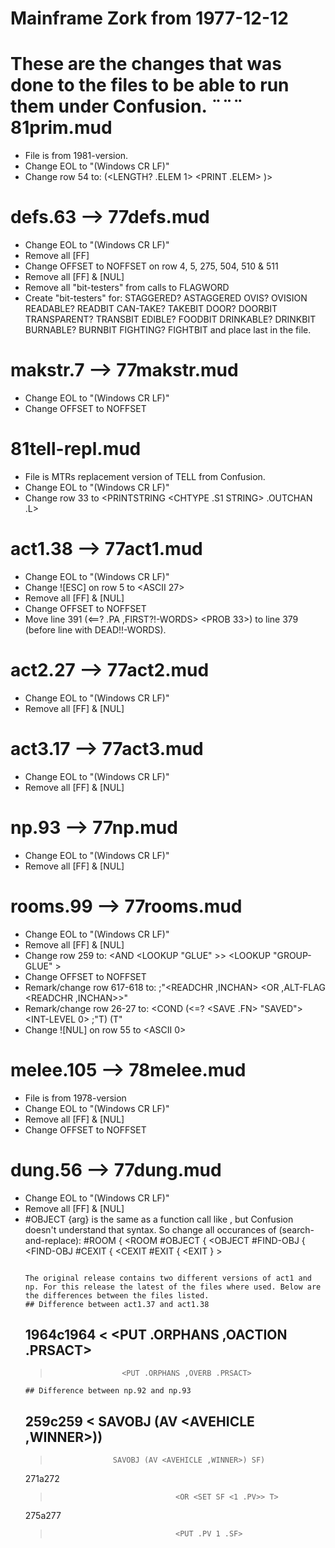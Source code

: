 # Mainframe Zork from 1977-12-12
These are the changes that was done to the files to be able to run them under Confusion.
¨¨¨
81prim.mud
==========
* File is from 1981-version.
* Change EOL to "(Windows CR LF)"
* Change row 54 to:
	(<LENGTH? .ELEM 1> <PRINT .ELEM> <ERROR NEWSTRUC>)>

defs.63 --> 77defs.mud
======================
* Change EOL to "(Windows CR LF)"
* Remove all \[FF]
* Change OFFSET to NOFFSET on row 4, 5, 275, 504, 510 & 511
* Remove all [FF] & [NUL]
* Remove all "bit-testers" from calls to FLAGWORD
* Create "bit-testers" for:
	STAGGERED?		ASTAGGERED
	OVIS?			OVISION
	READABLE?		READBIT
	CAN-TAKE?		TAKEBIT
	DOOR?			DOORBIT
	TRANSPARENT?		TRANSBIT
	EDIBLE?			FOODBIT
	DRINKABLE?		DRINKBIT
	BURNABLE?		BURNBIT
	FIGHTING?		FIGHTBIT
  and place last in the file.
	
makstr.7 --> 77makstr.mud
=========================
* Change EOL to "(Windows CR LF)"
* Change OFFSET to NOFFSET

81tell-repl.mud
===============
* File is MTRs replacement version of TELL from Confusion.
* Change EOL to "(Windows CR LF)"
* Change row 33 to
    <PRINTSTRING <CHTYPE .S1 STRING> .OUTCHAN .L>

act1.38 --> 77act1.mud
======================
* Change EOL to "(Windows CR LF)"
* Change !\[ESC] on row 5 to <ASCII 27>
* Remove all [FF] & [NUL]
* Change OFFSET to NOFFSET
* Move line 391
      (<==? .PA ,FIRST?!-WORDS> <PROB 33>)
  to line 379 (before line with DEAD\!!-WORDS).


act2.27 --> 77act2.mud
======================
* Change EOL to "(Windows CR LF)"
* Remove all [FF] & [NUL]

act3.17 --> 77act3.mud
======================
* Change EOL to "(Windows CR LF)"
* Remove all [FF] & [NUL]

np.93 --> 77np.mud
======================
* Change EOL to "(Windows CR LF)"
* Remove all [FF] & [NUL]

rooms.99 --> 77rooms.mud
========================
* Change EOL to "(Windows CR LF)"
* Remove all [FF] & [NUL]
* Change row 259 to:
	<AND <GET PACKAGE OBLIST> <LOOKUP "GLUE" <GET PACKAGE OBLIST>>> <LOOKUP "GROUP-GLUE" <GET INITIAL OBLIST>>
* Change OFFSET to NOFFSET
* Remark/change row 617-618 to:
	;"<READCHR ,INCHAN>
	  <OR ,ALT-FLAG <READCHR ,INCHAN>>"
* Remark/change row 26-27 to:
	<COND (<=? <SAVE .FN> "SAVED"> <INT-LEVEL 0> ;"T)
	      (T"
* Change !\[NUL] on row 55 to <ASCII 0>

melee.105 --> 78melee.mud
=========================
* File is from 1978-version
* Change EOL to "(Windows CR LF)"
* Remove all [FF] & [NUL]
* Change OFFSET to NOFFSET

dung.56 --> 77dung.mud
======================
* Change EOL to "(Windows CR LF)"
* Remove all [FF] & [NUL]
* #OBJECT {arg} is the same as a function call like <OBJECT arg>, but Confusion doesn't understand that syntax.
  So change all occurances of (search-and-replace):
	#ROOM {			<ROOM 
	#OBJECT {		<OBJECT 
	#FIND-OBJ {		<FIND-OBJ 
	#CEXIT {		<CEXIT
	#EXIT {			<EXIT
	}				>
~~~

The original release contains two different versions of act1 and np. For this release the latest of the files where used. Below are the differences between the files listed. 
## Difference between act1.37 and act1.38
~~~
1964c1964
<                     <PUT .ORPHANS ,OACTION .PRSACT>
---
>                     <PUT .ORPHANS ,OVERB .PRSACT>
~~~
## Difference between np.92 and np.93
~~~
259c259
<                   SAVOBJ (AV <AVEHICLE ,WINNER>))
---
>                   SAVOBJ (AV <AVEHICLE ,WINNER>) SF)
271a272
>                                 <OR <SET SF <1 .PV>> T>
275a277
>                                 <PUT .PV 1 .SF>
~~~
